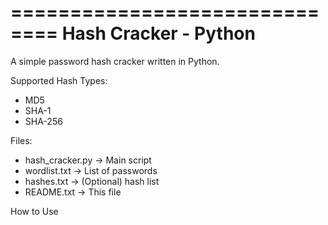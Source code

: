 ==============================
Hash Cracker - Python
==============================

A simple password hash cracker written in Python.

Supported Hash Types:
- MD5
- SHA-1
- SHA-256

Files:
- hash_cracker.py     -> Main script
- wordlist.txt        -> List of passwords
- hashes.txt          -> (Optional) hash list
- README.txt          -> This file

How to Use
